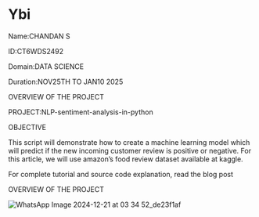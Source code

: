 # Ybi

Name:CHANDAN S

ID:CT6WDS2492

Domain:DATA SCIENCE

Duration:NOV25TH TO JAN10 2025


OVERVIEW OF THE PROJECT

PROJECT:NLP-sentiment-analysis-in-python

OBJECTIVE

This script will demonstrate how to create a machine learning model which will predict if the new incoming customer review is positive or negative. For this article, we will use amazon’s food review dataset available at kaggle.

For complete tutorial and source code explanation, read the blog post







OVERVIEW OF THE PROJECT



![WhatsApp Image 2024-12-21 at 03 34 52_de23f1af](https://github.com/user-attachments/assets/274de12c-10cf-4581-9df1-8030fdf56a2c)
